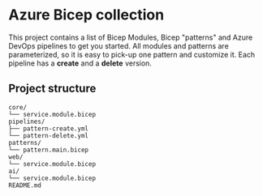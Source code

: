 # Azure Bicep collection

This project contains a list of Bicep Modules, Bicep "patterns" and Azure DevOps pipelines to get you started. All modules and patterns are parameterized, so it is easy to pick-up one pattern and customize it. Each pipeline has a **create** and a **delete** version.

## Project structure

```
core/
└── service.module.bicep
pipelines/
├── pattern-create.yml
└── pattern-delete.yml
patterns/
└── pattern.main.bicep
web/
└── service.module.bicep
ai/
└── service.module.bicep
README.md
```

